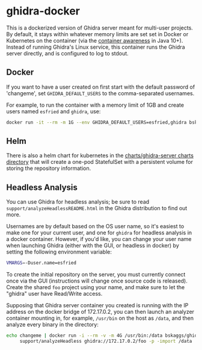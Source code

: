 # ghidra-docker

This is a dockerized version of Ghidra server meant for multi-user projects.  By
default, it stays within whatever memory limits are set set in Docker or
Kubernetes on the container (via the [container
awareness](https://blog.docker.com/2018/04/improved-docker-container-integration-with-java-10/)
in Java 10+).  Instead of running Ghidra's Linux service, this container runs
the Ghidra server directly, and is configured to log to stdout.

## Docker

If you want to have a user created on first start with the default password of
'changeme', set `GHIDRA_DEFAULT_USERS` to the comma-separated usernames.

For example, to run the container with a memory limit of 1GB and create users
named `esfried` and `ghidra`, use:

```bash
docker run -it --rm -m 1G --env GHIDRA_DEFAULT_USERS=esfried,ghidra bskaggs/ghidra
```

## Helm

There is also a helm chart for kubernetes in the [charts/ghidra-server charts
directory](/charts/ghidra-server) that will create a one-pod StatefulSet with a
persistent volume for storing the repository information.

## Headless Analysis

You can use Ghidra for headless analysis; be sure to read
`support/analyzeHeadlessREADME.html` in the Ghidra distribution to find out
more.

Usernames are by default based on the OS user name, so it's easiest to make one
for your current user, and one for `ghidra` for headless analysis in a docker
container.  However, if you'd like, you can change your user name when launching
Ghidra (either with the GUI, or headless in docker) by setting the following
environment variable:

```bash
VMARGS=-Duser.name=esfried
```

To create the initial repository on the server, you must currently connect once
via the GUI (instructions will change once source code is released).  Create the
shared `foo` project using your name, and make sure to let the "ghidra" user have
Read/Write access.  

Supposing that Ghidra server container you created is running with the IP
address on the docker bridge of 172.17.0.2, you can then launch an analyzer
container mounting in, for example, `/usr/bin` on the host as `/data`, and then
analyze every binary in the directory:

```bash
echo changeme | docker run -i --rm -v -m 4G /usr/bin:/data bskaggs/ghidra \
     support/analyzeHeadless ghidra://172.17.0.2/foo -p -import /data
```
